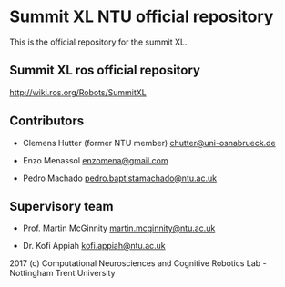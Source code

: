 # Summit XL NTU official repository
This is the official repository for the summit XL.

## Summit XL ros official repository

http://wiki.ros.org/Robots/SummitXL
  
## Contributors

* Clemens Hutter (former NTU member) <chutter@uni-osnabrueck.de>

* Enzo Menassol <enzomena@gmail.com>

* Pedro Machado <pedro.baptistamachado@ntu.ac.uk>
  
## Supervisory team
* Prof. Martin McGinnity <martin.mcginnity@ntu.ac.uk>

* Dr. Kofi Appiah <kofi.appiah@ntu.ac.uk>

2017 (c) Computational Neurosciences and Cognitive Robotics Lab - Nottingham Trent University
